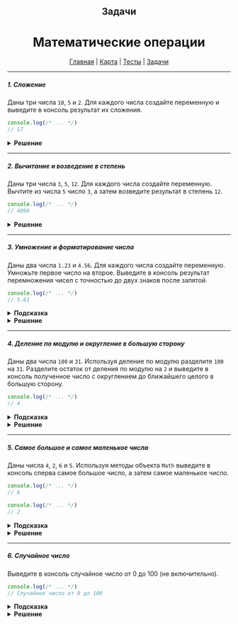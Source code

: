 <div align="center">

## Задачи
# Математические операции

[Главная](https://github.com/dollaween/junior-roadmap/)
|
[Карта](/roadmap/README.md)
|
[Тесты](/tests/README.md)
|
[Задачи](/tasks/README.md)

</div>

---

##### 1. Сложение

Даны три числа `10`, `5` и `2`. Для каждого числа создайте переменную и выведите в консоль результат их сложения.

```js
console.log(/* ... */)
// 17
```

<details><summary><b>Решение</b></summary>
<p>

```js
const a = 10
const b = 5
const c = 2

console.log(a + b + c)
```

</p>
</details>

---

##### 2. Вычитание и возведение в степень

Даны три числа `3`, `5`, `12`. Для каждого числа создайте переменную. Вычтите из числа `5` число `3`, а затем возведите результат в степень `12`.

```javascript
console.log(/* ... */)
// 4096
```

<details><summary><b>Решение</b></summary>
<p>

```js
const a = 3
const b = 5
const c = 12

console.log((b - a) ** c)
```

</p>
</details>

---

##### 3. Умножение и форматирование числа

Даны два числа `1.23` и `4.56`. Для каждого числа создайте переменную. Умножьте первое число на второе. Выведите в консоль результат перемножения чисел с точностью до двух знаков после запятой.

```js
console.log(/* ... */)
// 5.61
```

<details><summary><b>Подсказка</b></summary>
<p>

Для приведения числа к определенному количеству знаков после запятой используйте метод `toFixed()`.

</p>
</details>

<details><summary><b>Решение</b></summary>
<p>

```js
const a = 1.23
const b = 4.56
const c = a * b

console.log(c.toFixed(2))
```

</p>
</details>

---

##### 4. Деление по модулю и округление в большую сторону

Даны два числа `100` и `31`. Используя деление по модулю разделите `100` на `31`. Разделите остаток от деления по модулю на `2` и выведите в консоль полученное число с округлением до ближайшего целого в большую сторону.

```js
console.log(/* ... */)
// 4
```

<details><summary><b>Подсказка</b></summary>
<p>

Для деления по модулю используйте оператор `%`.

Для округления в большую сторону используйте метод `Math.ceil()`.

</p>
</details>

<details><summary><b>Решение</b></summary>
<p>

```js
const a = 100
const b = 31
const c = (100 % 31) / 2

console.log(Math.ceil(c))
```

</p>
</details>

---

##### 5. Самое большое и самое маленькое числа

Даны числа `4`, `2`, `6` и `5`. Используя методы объекта `Math` выведите в консоль сперва самое большое число, а затем самое маленькое число.

```js
console.log(/* ... */)
// 6

console.log(/* ... */)
// 2
```

<details><summary><b>Подсказка</b></summary>
<p>

Для определения самого большого числа используйте метод `Math.max()`.

Для определения самого маленького числа используйте метод `Math.min()`.

</p>
</details>

<details><summary><b>Решение</b></summary>
<p>

```js
const a = 4
const b = 2
const c = 6
const d = 5

console.log(Math.max(a, b, c, d))
console.log(Math.min(a, b, c, d))
```

</p>
</details>

---

##### 6. Случайное число

Выведите в консоль случайное число от 0 до 100 (не включительно).

```js
console.log(/* ... */)
// Случайное число от 0 до 100
```

<details><summary><b>Подсказка</b></summary>
<p>

Для генерирования случайного числа используйте метод `Math.random()`.

Для округления числа до целого в меньшую сторону используйте метод `Math.floor()`.

</p>
</details>

<details><summary><b>Решение</b></summary>
<p>

```js
console.log(Math.floor(Math.random() * 100))
```

</p>
</details>


